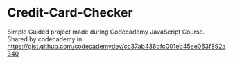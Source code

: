 # Credit-Card-Checker
Simple Guided project made during Codecademy JavaScript Course.
Shared by codecademy in https://gist.github.com/codecademydev/cc37ab436bfc001eb45ee063f892a340
